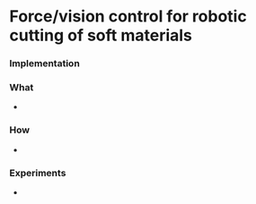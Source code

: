 # Force/vision control for robotic cutting of soft materials

### Implementation


### What
-

### How
-

### Experiments
- 
